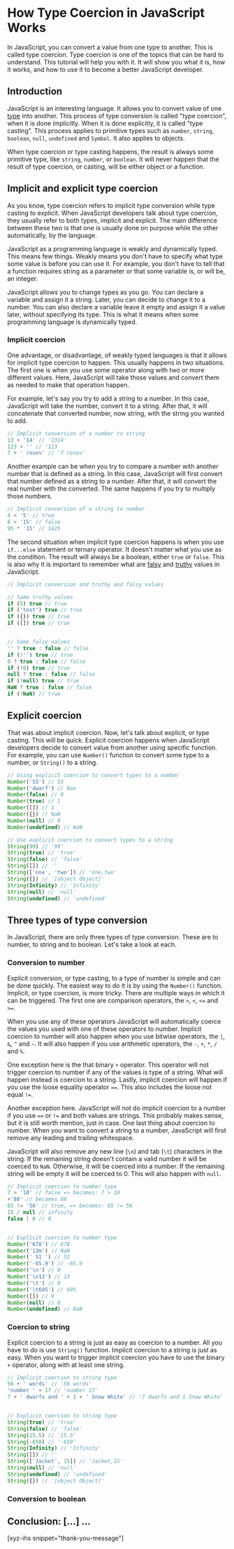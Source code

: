 # How Type Coercion in JavaScript Works

In JavaScript, you can convert a value from one type to another. This is called type coercion. Type coercion is one of the topics that can be hard to understand. This tutorial will help you with it. It will show you what it is, how it works, and how to use it to become a better JavaScript developer.

<!-- Type coercion in Javascript Explained -->
<!--more-->
<!--
Table of Contents:
## h2
## Conclusion: [...] ...
-->

## Introduction

JavaScript is an interesting language. It allows you to convert value of one [type] into another. This process of type conversion is called "type coercion", when it is done implicitly. When it is done explicitly, it is called "type casting". This process applies to primitive types such as `number`, `string`, `boolean`, `null`, `undefined` and `Symbol`. It also applies to objects.

When type coercion or type casting happens, the result is always some primitive type, like `string`, `number`, or `boolean`. It will never happen that the result of type coercion, or casting, will be either object or a function.

## Implicit and explicit type coercion

As you know, type coercion refers to implicit type conversion while type casting to explicit. When JavaScript developers talk about type coercion, they usually refer to both types, implicit and explicit. The main difference between these two is that one is usually done on purpose while the other automatically, by the language.

JavaScript as a programming language is weakly and dynamically typed. This means few things. Weakly means you don't have to specify what type some value is before you can use it. For example, you don't have to tell that a function requires string as a parameter or that some variable is, or will be, an integer.

JavaScript allows you to change types as you go. You can declare a variable and assign it a string. Later, you can decide to change it to a number. You can also declare a variable leave it empty and assign it a value later, without specifying its type. This is what it means when some programming language is dynamically typed.

### Implicit coercion

One advantage, or disadvantage, of weakly typed languages is that it allows for implicit type coercion to happen. This usually happens in two situations. The first one is when you use some operator along with two or more different values. Here, JavaScript will take those values and convert them as needed to make that operation happen.

For example, let's say you try to add a string to a number. In this case, JavaScript will take the number, convert it to a string. After that, it will concatenate that converted number, now string, with the string you wanted to add.

```JavaScript
// Implicit conversion of a number to string
13 + '14' // '1314'
123 + '' // '123
7 + ' roses' // '7 roses'
```

Another example can be when you try to compare a number with another number that is defined as a string. In this case, JavaScript will first convert that number defined as a string to a number. After that, it will convert the real number with the converted. The same happens if you try to multiply those numbers.

```JavaScript
// Implicit conversion of a string to number
4 < '5' // true
6 > '15' // false
95 * '15' // 1425
```

The second situation when implicit type coercion happens is when you use `if...else` statement or ternary operator. It doesn't matter what you use as the condition. The result will always be a boolean, either `true` or `false`. This is also why it is important to remember what are [falsy] and [truthy] values in JavaScript.

```JavaScript
// Implicit conversion and truthy and falsy values

// Some truthy values
if (5) true // true
if ('test') true // true
if ({}) true // true
if ([]) true // true


// Some falsy values
'' ? true : false // false
if (!'') true // true
0 ? true : false // false
if (!0) true // true
null ? true : false // false
if (!null) true // true
NaN ? true : false // false
if (!NaN) // true
```

## Explicit coercion

That was about implicit coercion. Now, let's talk about explicit, or type casting. This will be quick. Explicit coercion happens when JavaScript developers decide to convert value from another using specific function. For example, you can use `Number()` function to convert some type to a number, or `String()` to a string.

```JavaScript
// Using explicit coercion to convert types to a number
Number('55') // 55
Number('dwarf') // Nan
Number(false) // 0
Number(true) // 1
Number([]) // 1
Number({}) // NaN
Number(null) // 0
Number(undefined) // NaN

// Use explicit coercion to convert types to a string
String(99) // '99'
String(true) // 'true'
String(false) // 'false'
String([]) // ''
String(['one', 'two']) // 'one,two'
String({}) // '[object Object]'
String(Infinity) // 'Infinity'
String(null) // 'null'
String(undefined) // 'undefined'
```

## Three types of type conversion

In JavaScript, there are only three types of type conversion. These are to number, to string and to boolean. Let's take a look at each.

### Conversion to number

Explicit conversion, or type casting, to a type of number is simple and can be done quickly. The easiest way to do it is by using the `Number()` function. Implicit, or type coercion, is more tricky. There are multiple ways in which it can be triggered. The first one are comparison operators, the `>`, `<`, `<=` and `>=`.

When you use any of these operators JavaScript will automatically coerce the values you used with one of these operators to number. Implicit coercion to number will also happen when you use bitwise operators, the `|`, `&`, `^` and `~`. It will also happen if you use arithmetic operators, the `-`, `+`, `*`, `/` and `%`.

One exception here is the that binary `+` operator. This operator will not trigger coercion to number if any of the values is type of a string. What will happen instead is coercion to a string. Lastly, implicit coercion will happen if you use the loose equality operator `==`. This also includes the loose not equal `!=`.

Another exception here. JavaScript will not do implicit coercion to a number if you use `==` or `!=` and both values are strings. This probably makes sense, but it is still worth mention, just in case. One last thing about coercion to number. When you want to convert a string to a number, JavaScript will first remove any leading and trailing whitespace.

JavaScript will also remove any new line (`\n`) and tab (`\t`) characters in the string. If the remaining string doesn't contain a valid number it will be coerced to `NaN`. Otherwise, it will be coerced into a number. If the remaining string will be empty it will be coerced to 0. This will also happen with `null`.

```JavaScript
// Implicit coercion to number type
7 > '10' // false => becomes: 7 > 10
+'88' // becomes 88
65 != '56' // true, => becomes: 65 != 56
15 / null // infinity
false | 0 // 0


// Explicit coercion to number type
Number('678') // 678
Number('13m') // NaN
Number(' 51 ') // 51
Number('-65.9') // -65.9
Number('\n') // 0
Number('\n13') // 13
Number('\t') // 0
Number('\t695') // 695
Number([]) // 0
Number(null) // 0
Number(undefined) // NaN
```

### Coercion to string

Explicit coercion to a string is just as easy as coercion to a number. All you have to do is use `String()` function. Implicit coercion to a string is just as easy. When you want to trigger implicit coercion you have to use the binary `+` operator, along with at least one string.

```JavaScript
// Implicit coercion to string type
56 + ' words' // '56 words'
'number ' + 17 // 'number 17'
7 + ' dwarfs and ' + 1 + ' Snow White' // '7 dwarfs and 1 Snow White'


// Explicit coercion to string type
String(true) // 'true'
String(false) // 'false'
String(15.5) // '15.5'
String(-650) // '-650'
String(Infinity) // 'Infinity'
String([]) // ''
String(['Jacket', 15]) // 'Jacket,15'
String(null) // 'null'
String(undefined) // 'undefined'
String({}) // '[object Object]'
```

### Conversion to boolean

## Conclusion: [...] ...

[xyz-ihs snippet="thank-you-message"]

<!-- ### Links -->
[type]: https://blog.alexdevero.com/javascript-basics-data-types-pt1/
[falsy]: https://developer.mozilla.org/en-US/docs/Glossary/Falsy
[truthy]: https://developer.mozilla.org/en-US/docs/Glossary/Truthy

<!--
### Meta:
-
-->

<!--
### Resources:
- https://github.com/getify/You-Dont-Know-JS/blob/1st-ed/types %26 grammar/ch4.md
- https://www.freecodecamp.org/news/js-type-coercion-explained-27ba3d9a2839/
- https://2ality.com/2019/10/type-coercion.html
- https://codeburst.io/javascript-quickie-what-is-type-coercion-74f19df6d16f
- https://levelup.gitconnected.com/javascript-the-weird-parts-part-i-data-types-type-coercion-pbr-3ecc751ad62
- https://exploringjs.com/deep-js/ch_type-coercion.html
- https://hackernoon.com/understanding-js-coercion-ff5684475bfc
- https://developer.mozilla.org/en-US/docs/Glossary/Type_coercion
- https://stackoverflow.com/questions/19915688/what-exactly-is-type-coercion-in-javascript/19915864
- https://www.w3schools.com/js/js_type_conversion.asp
-->
